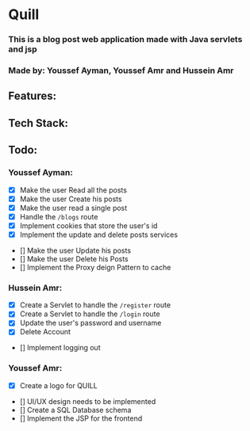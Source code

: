# Quill
### This is a blog post web application made with Java servlets and jsp
### Made by: Youssef Ayman, Youssef Amr and Hussein Amr

## Features:


## Tech Stack:


## Todo:


###  Youssef Ayman:
 - [x] Make the user Read all the posts
 - [x] Make the user Create his posts
 - [x] Make the user read a single post
 - [x] Handle the `/blogs` route
 - [x] Implement cookies that store the user's id
 - [x] Implement the update and delete posts services
 - [] Make the user Update his posts
 - [] Make the user Delete his Posts
 - [] Implement the Proxy deign Pattern to cache

### Hussein Amr:
- [x] Create a Servlet to handle the `/register` route
- [x] Create a Servlet to handle the `/login` route
- [x] Update the user's password and username
- [x] Delete Account
- [] Implement logging out

### Youssef Amr:
- [x] Create a logo for QUILL
- [] UI/UX design needs to be implemented
- [] Create a SQL Database schema
- [] Implement the JSP for the frontend
